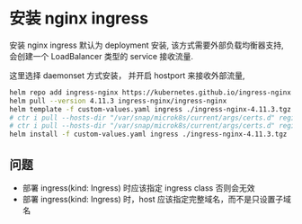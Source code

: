 # 安装 nginx ingress
安装 nginx ingress 默认为 deployment 安装, 该方式需要外部负载均衡器支持, 会创建一个 LoadBalancer 类型的 service 接收流量.

这里选择 daemonset 方式安装， 并开启 hostport 来接收外部流量, 
```bash
helm repo add ingress-nginx https://kubernetes.github.io/ingress-nginx
helm pull --version 4.11.3 ingress-nginx/ingress-nginx
helm template -f custom-values.yaml ingress ./ingress-nginx-4.11.3.tgz > template.yaml
# ctr i pull --hosts-dir "/var/snap/microk8s/current/args/certs.d" registry.k8s.io/ingress-nginx/controller:v1.11.3
# ctr i pull --hosts-dir "/var/snap/microk8s/current/args/certs.d" registry.k8s.io/ingress-nginx/kube-webhook-certgen:v1.4.4
helm install -f custom-values.yaml ingress ./ingress-nginx-4.11.3.tgz
```

## 问题
+ 部署 ingress(kind: Ingress) 时应该指定 ingress class 否则会无效
+ 部署 ingress(kind: Ingress) 时，host 应该指定完整域名，而不是只设置子域名